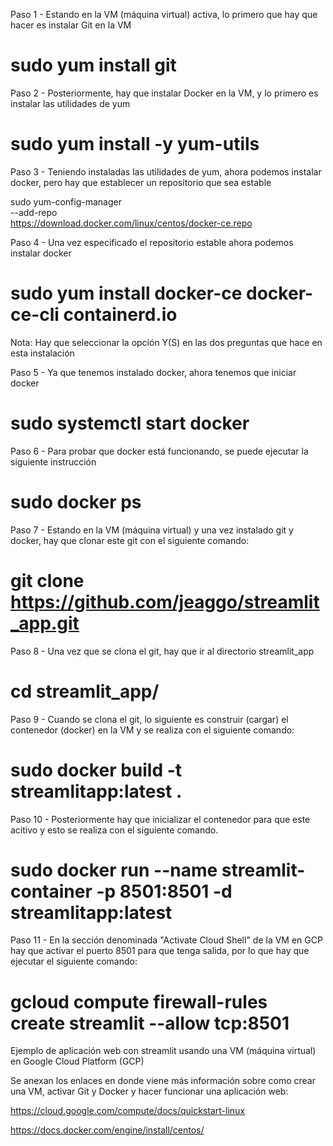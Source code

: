 Paso 1 - Estando en la VM (máquina virtual) activa, lo primero que hay que hacer es instalar Git en la VM
# sudo yum install git

Paso 2 - Posteriormente, hay que instalar Docker en la VM, y lo primero es instalar las utilidades de yum
# sudo yum install -y yum-utils

Paso 3 - Teniendo instaladas las utilidades de yum, ahora podemos instalar docker, pero hay que establecer un repositorio que sea estable

 sudo yum-config-manager \
    --add-repo \
    https://download.docker.com/linux/centos/docker-ce.repo

Paso 4 - Una vez especificado el repositorio estable ahora podemos instalar docker
# sudo yum install docker-ce docker-ce-cli containerd.io
Nota: Hay que seleccionar la opción Y(S) en las dos preguntas que hace en esta instalación

Paso 5 - Ya que tenemos instalado docker, ahora tenemos que iniciar docker
# sudo systemctl start docker

Paso 6 - Para probar que docker está funcionando, se puede ejecutar la siguiente instrucción
# sudo docker ps

Paso 7 - Estando en la VM (máquina virtual) y una vez instalado git y docker, hay que clonar este git con el siguiente comando:
# git clone https://github.com/jeaggo/streamlit_app.git

Paso 8 - Una vez que se clona el git, hay que ir al directorio streamlit_app
# cd streamlit_app/

Paso 9 - Cuando se clona el git, lo siguiente es construir (cargar) el contenedor (docker) en la VM y se realiza con el siguiente comando:
# sudo docker build -t streamlitapp:latest .

Paso 10 - Posteriormente hay que inicializar el contenedor para que este acitivo y esto se realiza con el siguiente comando.
# sudo docker run --name streamlit-container -p 8501:8501 -d streamlitapp:latest 

Paso 11 - En la sección denominada "Activate Cloud Shell" de la VM en GCP hay que activar el puerto 8501 para que tenga salida, por lo que hay que ejecutar el siguiente comando:
# gcloud compute firewall-rules create streamlit --allow tcp:8501


Ejemplo de aplicación web con streamlit usando una VM (máquina virtual) en Google Cloud Platform (GCP)

Se anexan los enlaces en donde viene más información sobre como crear una VM, activar Git y Docker y hacer funcionar una aplicación web:

https://cloud.google.com/compute/docs/quickstart-linux

https://docs.docker.com/engine/install/centos/

